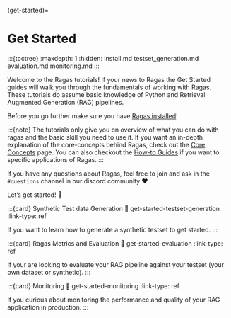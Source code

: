 (get-started)=
# Get Started

:::{toctree}
:maxdepth: 1
:hidden:
install.md
testset_generation.md
evaluation.md
monitoring.md
:::

Welcome to the Ragas tutorials! If your news to Ragas the Get Started guides will walk you through the fundamentals of working with Ragas. These tutorials do assume basic
knowledge of Python and Retrieval Augmented Generation (RAG) pipelines. 

Before you go further make sure you have [Ragas installed](./install.md)!

:::{note}
The tutorials only give you on overview of what you can do with ragas and the basic skill you need to use it. If you want an in-depth explanation of the core-concepts behind Ragas, check out the [Core Concepts](../concepts/index.md) page. You can also checkout the [How-to Guides](../howtos/index.md) if you want to specific applications of Ragas.
:::


If you have any questions about Ragas, feel free to join and ask in the
`#questions` channel in our discord community ❤ .

Let’s get started! 🏁

:::{card} Synthetic Test data Generation
:link: get-started-testset-generation
:link-type: ref

If you want to learn how to generate a synthetic testset to get started.
:::

:::{card} Ragas Metrics and Evaluation
:link: get-started-evaluation
:link-type: ref

If your are looking to evaluate your RAG pipeline against your testset (your own dataset or synthetic).
:::

:::{card} Monitoring
:link: get-started-monitoring
:link-type: ref

If you curious about monitoring the performance and quality of your RAG application in production.
:::
